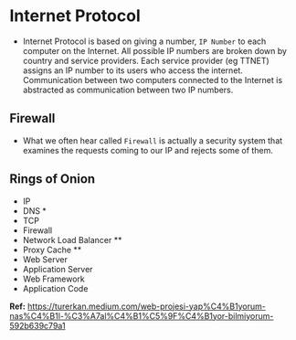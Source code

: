 ﻿# Internet Protocol

- Internet Protocol is based on giving a number, `IP Number` to each computer on the Internet. All possible IP numbers are broken down by country and service providers. Each service provider (eg TTNET) assigns an IP number to its users who access the internet. Communication between two computers connected to the Internet is abstracted as communication between two IP numbers.

## Firewall

- What we often hear called `Firewall` is actually a security system that examines the requests coming to our IP and rejects some of them.

## Rings of Onion

- IP
- DNS \*
- TCP
- Firewall
- Network Load Balancer \*\*
- Proxy Cache \*\*
- Web Server
- Application Server
- Web Framework
- Application Code

**Ref:** <https://turerkan.medium.com/web-projesi-yap%C4%B1yorum-nas%C4%B1l-%C3%A7al%C4%B1%C5%9F%C4%B1yor-bilmiyorum-592b639c79a1>
